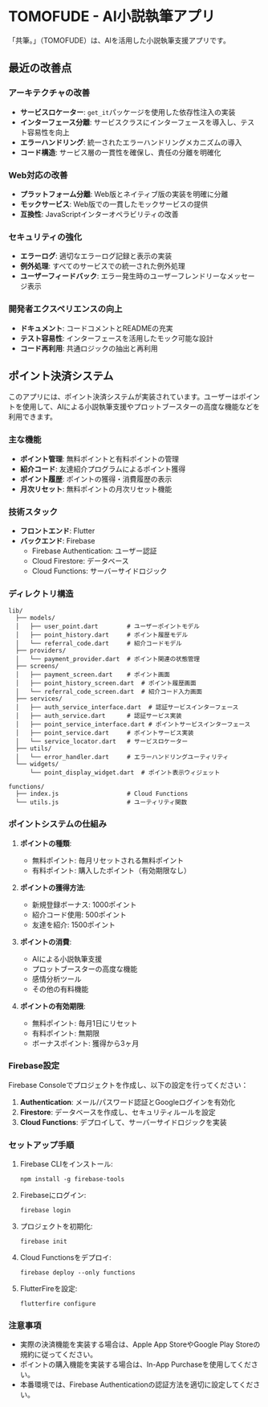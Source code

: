 # TOMOFUDE - AI小説執筆アプリ

「共筆。」（TOMOFUDE）は、AIを活用した小説執筆支援アプリです。

## 最近の改善点

### アーキテクチャの改善
- **サービスロケーター**: `get_it`パッケージを使用した依存性注入の実装
- **インターフェース分離**: サービスクラスにインターフェースを導入し、テスト容易性を向上
- **エラーハンドリング**: 統一されたエラーハンドリングメカニズムの導入
- **コード構造**: サービス層の一貫性を確保し、責任の分離を明確化

### Web対応の改善
- **プラットフォーム分離**: Web版とネイティブ版の実装を明確に分離
- **モックサービス**: Web版での一貫したモックサービスの提供
- **互換性**: JavaScriptインターオペラビリティの改善

### セキュリティの強化
- **エラーログ**: 適切なエラーログ記録と表示の実装
- **例外処理**: すべてのサービスでの統一された例外処理
- **ユーザーフィードバック**: エラー発生時のユーザーフレンドリーなメッセージ表示

### 開発者エクスペリエンスの向上
- **ドキュメント**: コードコメントとREADMEの充実
- **テスト容易性**: インターフェースを活用したモック可能な設計
- **コード再利用**: 共通ロジックの抽出と再利用

## ポイント決済システム

このアプリには、ポイント決済システムが実装されています。ユーザーはポイントを使用して、AIによる小説執筆支援やプロットブースターの高度な機能などを利用できます。

### 主な機能

- **ポイント管理**: 無料ポイントと有料ポイントの管理
- **紹介コード**: 友達紹介プログラムによるポイント獲得
- **ポイント履歴**: ポイントの獲得・消費履歴の表示
- **月次リセット**: 無料ポイントの月次リセット機能

### 技術スタック

- **フロントエンド**: Flutter
- **バックエンド**: Firebase
  - Firebase Authentication: ユーザー認証
  - Cloud Firestore: データベース
  - Cloud Functions: サーバーサイドロジック

### ディレクトリ構造

```
lib/
  ├── models/
  │   ├── user_point.dart        # ユーザーポイントモデル
  │   ├── point_history.dart     # ポイント履歴モデル
  │   └── referral_code.dart     # 紹介コードモデル
  ├── providers/
  │   └── payment_provider.dart  # ポイント関連の状態管理
  ├── screens/
  │   ├── payment_screen.dart    # ポイント画面
  │   ├── point_history_screen.dart  # ポイント履歴画面
  │   └── referral_code_screen.dart  # 紹介コード入力画面
  ├── services/
  │   ├── auth_service_interface.dart  # 認証サービスインターフェース
  │   ├── auth_service.dart      # 認証サービス実装
  │   ├── point_service_interface.dart # ポイントサービスインターフェース
  │   ├── point_service.dart     # ポイントサービス実装
  │   └── service_locator.dart   # サービスロケーター
  ├── utils/
  │   └── error_handler.dart     # エラーハンドリングユーティリティ
  └── widgets/
      └── point_display_widget.dart  # ポイント表示ウィジェット

functions/
  ├── index.js                   # Cloud Functions
  └── utils.js                   # ユーティリティ関数
```

### ポイントシステムの仕組み

1. **ポイントの種類**:
   - 無料ポイント: 毎月リセットされる無料ポイント
   - 有料ポイント: 購入したポイント（有効期限なし）

2. **ポイントの獲得方法**:
   - 新規登録ボーナス: 1000ポイント
   - 紹介コード使用: 500ポイント
   - 友達を紹介: 1500ポイント

3. **ポイントの消費**:
   - AIによる小説執筆支援
   - プロットブースターの高度な機能
   - 感情分析ツール
   - その他の有料機能

4. **ポイントの有効期限**:
   - 無料ポイント: 毎月1日にリセット
   - 有料ポイント: 無期限
   - ボーナスポイント: 獲得から3ヶ月

### Firebase設定

Firebase Consoleでプロジェクトを作成し、以下の設定を行ってください：

1. **Authentication**: メール/パスワード認証とGoogleログインを有効化
2. **Firestore**: データベースを作成し、セキュリティルールを設定
3. **Cloud Functions**: デプロイして、サーバーサイドロジックを実装

### セットアップ手順

1. Firebase CLIをインストール:
   ```
   npm install -g firebase-tools
   ```

2. Firebaseにログイン:
   ```
   firebase login
   ```

3. プロジェクトを初期化:
   ```
   firebase init
   ```

4. Cloud Functionsをデプロイ:
   ```
   firebase deploy --only functions
   ```

5. FlutterFireを設定:
   ```
   flutterfire configure
   ```

### 注意事項

- 実際の決済機能を実装する場合は、Apple App StoreやGoogle Play Storeの規約に従ってください。
- ポイントの購入機能を実装する場合は、In-App Purchaseを使用してください。
- 本番環境では、Firebase Authenticationの認証方法を適切に設定してください。
